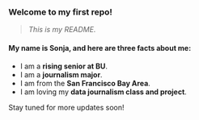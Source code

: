 ### Welcome to my first repo!
> *This is my README.*

#### My name is Sonja, and here are three facts about me: 
* I am a **rising senior at BU**.
* I am a **journalism major**.
* I am from the **San Francisco Bay Area**.
* I am loving my **data journalism class and project**.

Stay tuned for more updates soon!
